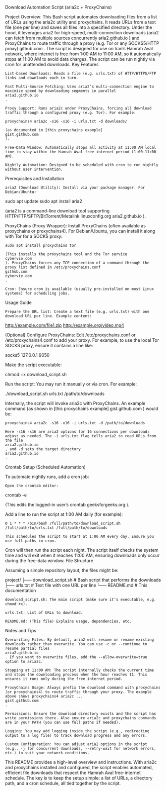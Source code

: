 Download Automation Script (aria2c + ProxyChains)

Project Overview: This Bash script automates downloading files from a list of URLs using the aria2c utility and proxychains. It reads URLs from a text file (one per line) and saves all files into a specified directory. Under the hood, it leverages aria2 for high-speed, multi-connection downloads (aria2 can fetch from multiple sources concurrently
aria2.github.io
) and ProxyChains to route traffic through a proxy (e.g. Tor or any SOCKS5/HTTP proxy)
github.com
. The script is designed for use on Iran’s Hamrah Aval network, where internet is free from 1:00 AM to 11:00 AM, so it automatically stops at 11:00 AM to avoid data charges. The script can be run nightly via cron for unattended downloads.
Key Features

    List-based Downloads: Reads a file (e.g. urls.txt) of HTTP/HTTPS/FTP links and downloads each in turn.

    Fast Multi-Source Fetching: Uses aria2’s multi-connection engine to maximize speed by downloading segments in parallel
    aria2.github.io
    .

    Proxy Support: Runs aria2c under ProxyChains, forcing all download traffic through a configured proxy (e.g. Tor). For example:

    proxychains4 aria2c -s16 -x16 -i urls.txt -d downloads/

    (as documented in [this proxychains example]
    gist.github.com
    ).

    Free-Data Window: Automatically stops all activity at 11:00 AM local time to stay within the Hamrah Aval free internet period (1:00–11:00 AM).

    Nightly Automation: Designed to be scheduled with cron to run nightly without user intervention.

Prerequisites and Installation

    aria2 (Download Utility): Install via your package manager. For Debian/Ubuntu:

sudo apt update
sudo apt install aria2

(aria2 is a command-line download tool supporting HTTP/FTP/SFTP/BitTorrent/Metalink
linuxconfig.org
aria2.github.io
).

ProxyChains (Proxy Wrapper): Install ProxyChains (often available as proxychains or proxychains4). For Debian/Ubuntu, you can install it along with Tor for a SOCKS proxy:

    sudo apt install proxychains tor

    (This installs the proxychains tool and the Tor service
    cybervie.com
    ). ProxyChains forces any TCP connection of a command through the proxy list defined in /etc/proxychains.conf
    github.com
    cybervie.com
    .

    Cron: Ensure cron is available (usually pre-installed on most Linux systems) for scheduling jobs.

Usage Guide

    Prepare the URL list: Create a text file (e.g. urls.txt) with one download URL per line. Example content:

http://example.com/file1.zip
http://example.org/video.mp4

(Optional) Configure ProxyChains: Edit /etc/proxychains.conf or /etc/proxychains4.conf to add your proxy. For example, to use the local Tor SOCKS proxy, ensure it contains a line like:

socks5  127.0.0.1  9050

Make the script executable:

chmod +x download_script.sh

Run the script: You may run it manually or via cron. For example:

./download_script.sh urls.txt /path/to/downloads

Internally, the script will invoke aria2c with ProxyChains. An example command (as shown in [this proxychains example]
gist.github.com
) would be:

    proxychains4 aria2c -s16 -x16 -i urls.txt -d /path/to/downloads

    Here -s16 -x16 are aria2 options for 16 connections per download; adjust as needed. The -i urls.txt flag tells aria2 to read URLs from the file
    aria2.github.io
    , and -d sets the target directory
    aria2.github.io
    .

Crontab Setup (Scheduled Automation)

To automate nightly runs, add a cron job:

    Open the crontab editor:

crontab -e

(This edits the logged-in user’s crontab
geeksforgeeks.org
).

Add a line to run the script at 1:00 AM daily (for example):

    0 1 * * * /bin/bash /full/path/to/download_script.sh /full/path/to/urls.txt /full/path/to/downloads

    This schedules the script to start at 1:00 AM every day. Ensure you use full paths in cron.

Cron will then run the script each night. The script itself checks the system time and will exit when it reaches 11:00 AM, ensuring downloads only occur during the free-data window.
File Structure

Assuming a simple repository layout, the files might be:

project/
├── download_script.sh   # Bash script that performs the downloads
├── urls.txt            # Text file with one URL per line
└── README.md           # This documentation

    download_script.sh: The main script (make sure it’s executable, e.g. chmod +x).

    urls.txt: List of URLs to download.

    README.md: (This file) Explains usage, dependencies, etc.

Notes and Tips

    Overwriting Files: By default, aria2 will resume or rename existing downloads rather than overwrite. You can use -c or --continue to resume partial files
    aria2.github.io
    . If you want to overwrite files, add the --allow-overwrite=true option to aria2c.

    Stopping at 11:00 AM: The script internally checks the current time and stops the downloading process when the hour reaches 11. This ensures it runs only during the free internet period.

    ProxyChains Usage: Always prefix the download command with proxychains (or proxychains4) to route traffic through your proxy. The example above shows proxychains4 aria2c ...
    gist.github.com
    .

    Permissions: Ensure the download directory exists and the script has write permissions there. Also ensure aria2c and proxychains commands are in your PATH (you can use full paths if needed).

    Logging: You may add logging inside the script (e.g., redirecting output to a log file) to track download progress and any errors.

    Custom Configuration: You can adjust aria2 options in the script (e.g., -j for concurrent downloads, --retry-wait for network errors, etc.) to suit your network conditions.

This README provides a high-level overview and instructions. With aria2c and proxychains installed and configured, the script enables automated, efficient file downloads that respect the Hamrah Aval free-internet schedule. The key is to keep the setup simple: a list of URLs, a directory path, and a cron schedule, all tied together by the script.
